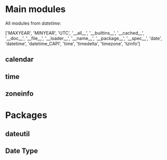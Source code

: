 # Main modules

All modules from *datetime*:

['MAXYEAR', 
'MINYEAR', 
'UTC', 
'\_\_all\_\_', 
'\_\_builtins\_\_', 
'\_\_cached\_\_', 
'\_\_doc\_\_', 
'\_\_file\_\_', 
'\_\_loader\_\_', 
'\_\_name\_\_', 
'\_\_package\_\_', 
'\_\_spec\_\_', 
'date', 
'datetime', 
'datetime\_CAPI', 
'time', 
'timedelta', 
'timezone', 
'tzinfo']

## calendar

## time

## zoneinfo

# Packages

## dateutil

## Date Type

